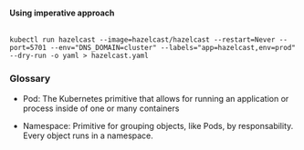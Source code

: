 #### Using imperative approach

``` 

kubectl run hazelcast --image=hazelcast/hazelcast --restart=Never --port=5701 --env="DNS_DOMAIN=cluster" --labels="app=hazelcast,env=prod" --dry-run -o yaml > hazelcast.yaml

```

### Glossary

- Pod: The Kubernetes primitive that allows for running an application or process inside of one or many containers

- Namespace: Primitive for grouping objects, like Pods, by responsability. Every object runs in a namespace.

